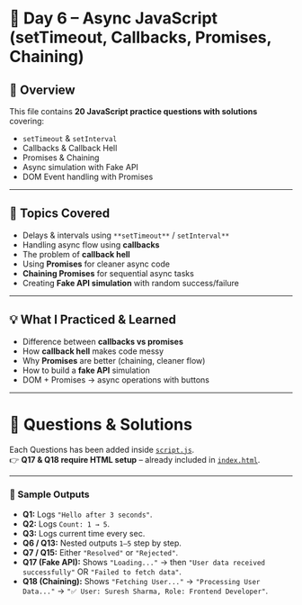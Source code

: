 # 🚀 Day 6 – Async JavaScript (setTimeout, Callbacks, Promises, Chaining)

## 📌 Overview
This file contains **20 JavaScript practice questions with solutions** covering:
- `setTimeout` & `setInterval`
- Callbacks & Callback Hell
- Promises & Chaining
- Async simulation with Fake API
- DOM Event handling with Promises

---

## 🎯 Topics Covered
- Delays & intervals using `**setTimeout**` / `setInterval**`
- Handling async flow using **callbacks**
- The problem of **callback hell**
- Using **Promises** for cleaner async code
- **Chaining Promises** for sequential async tasks
- Creating **Fake API simulation** with random success/failure

---

## 💡 What I Practiced & Learned
- Difference between **callbacks vs promises**
- How **callback hell** makes code messy
- Why **Promises** are better (chaining, cleaner flow)
- How to build a **fake API** simulation
- DOM + Promises → async operations with buttons

---

# 📝 Questions & Solutions
Each Questions has been added inside [`script.js`](./script.js).  
👉 **Q17 & Q18 require HTML setup** – already included in [`index.html`](./index.html).

---

### 🔑 Sample Outputs
- **Q1:** Logs `"Hello after 3 seconds"`.  
- **Q2:** Logs `Count: 1 → 5`.  
- **Q3:** Logs current time every sec.  
- **Q6 / Q13:** Nested outputs `1–5` step by step.  
- **Q7 / Q15:** Either `"Resolved"` or `"Rejected"`.  
- **Q17 (Fake API):** Shows `"Loading..."` → then `"User data received successfully"` OR `"Failed to fetch data"`.  
- **Q18 (Chaining):** Shows `"Fetching User..."` → `"Processing User Data..."` → `"✅ User: Suresh Sharma, Role: Frontend Developer"`.  
